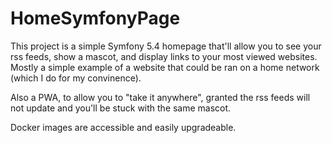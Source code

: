 # HomeSymfonyPage

This project is a simple Symfony 5.4 homepage that'll allow you to see your rss feeds, show a mascot, and display links to your most viewed websites.
Mostly a simple example of a website that could be ran on a home network (which I do for my convinence).

Also a PWA, to allow you to "take it anywhere", granted the rss feeds will not update and you'll be stuck with the same mascot.

Docker images are accessible and easily upgradeable.
